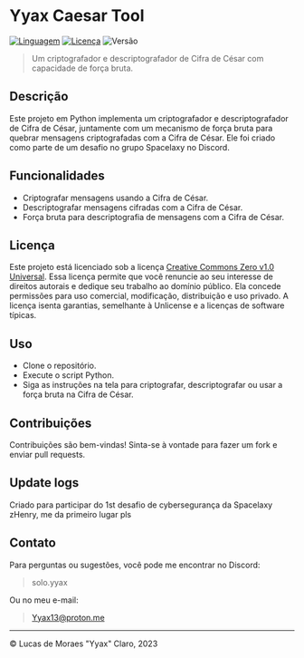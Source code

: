# Yyax Caesar Tool
[![Linguagem](https://img.shields.io/badge/linguagem-Python-blue.svg)](https://www.python.org/)
[![Licença](https://img.shields.io/badge/licença-CC0-green.svg)](http://creativecommons.org/publicdomain/zero/1.0/)
![Versão](https://img.shields.io/badge/versão-1.0.0-red.svg)

> Um criptografador e descriptografador de Cifra de César com capacidade de força bruta.

## Descrição

Este projeto em Python implementa um criptografador e descriptografador de Cifra de César, juntamente com um mecanismo de força bruta para quebrar mensagens criptografadas com a Cifra de César. Ele foi criado como parte de um desafio no grupo Spacelaxy no Discord.

## Funcionalidades

- Criptografar mensagens usando a Cifra de César.
- Descriptografar mensagens cifradas com a Cifra de César.
- Força bruta para descriptografia de mensagens com a Cifra de César.

## Licença

Este projeto está licenciado sob a licença [Creative Commons Zero v1.0 Universal](http://creativecommons.org/publicdomain/zero/1.0/). Essa licença permite que você renuncie ao seu interesse de direitos autorais e dedique seu trabalho ao domínio público. Ela concede permissões para uso comercial, modificação, distribuição e uso privado. A licença isenta garantias, semelhante à Unlicense e a licenças de software típicas.

## Uso

- Clone o repositório.
- Execute o script Python.
- Siga as instruções na tela para criptografar, descriptografar ou usar a força bruta na Cifra de César.

## Contribuições

Contribuições são bem-vindas! Sinta-se à vontade para fazer um fork e enviar pull requests.

## Update logs
Criado para participar do 1st desafio de cybersegurança da Spacelaxy
zHenry, me da primeiro lugar pls

## Contato

Para perguntas ou sugestões, você pode me encontrar no Discord:
> solo.yyax

Ou no meu e-mail:
> Yyax13@proton.me

---
© Lucas de Moraes "Yyax" Claro, 2023
